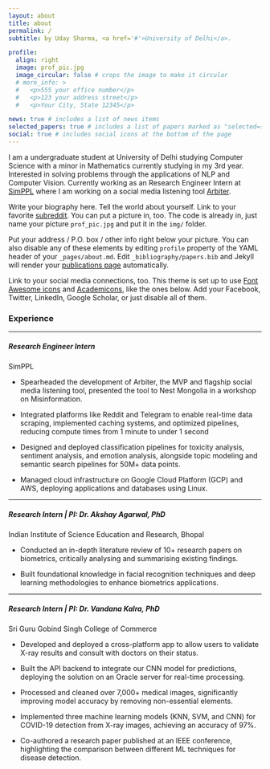 ```yaml
---
layout: about
title: about
permalink: /
subtitle: by Uday Sharma, <a href='#'>University of Delhi</a>.

profile:
  align: right
  image: prof_pic.jpg
  image_circular: false # crops the image to make it circular
  # more_info: >
  #   <p>555 your office number</p>
  #   <p>123 your address street</p>
  #   <p>Your City, State 12345</p>

news: true # includes a list of news items
selected_papers: true # includes a list of papers marked as "selected={true}"
social: true # includes social icons at the bottom of the page
---
```


I am a undergraduate student at University of Delhi studying Computer Science with a minor in Mathematics currently studying in my 3rd year. Interested in solving problems through the applications of NLP and Computer Vision. Currently working as an Research Engineer Intern at [SimPPL](https://simppl.org) where I am working on a social media listening tool [Arbiter]().

Write your biography here. Tell the world about yourself. Link to your favorite [subreddit](http://reddit.com). You can put a picture in, too. The code is already in, just name your picture `prof_pic.jpg` and put it in the `img/` folder.

Put your address / P.O. box / other info right below your picture. You can also disable any of these elements by editing `profile` property of the YAML header of your `_pages/about.md`. Edit `_bibliography/papers.bib` and Jekyll will render your [publications page](/al-folio/publications/) automatically.

Link to your social media connections, too. This theme is set up to use [Font Awesome icons](https://fontawesome.com/) and [Academicons](https://jpswalsh.github.io/academicons/), like the ones below. Add your Facebook, Twitter, LinkedIn, Google Scholar, or just disable all of them.



### Experience

---

##### Research Engineer Intern  
SimPPL

- Spearheaded the development of Arbiter, the MVP and flagship social media listening tool, presented the tool to Nest Mongolia in a workshop on Misinformation. 

- Integrated platforms like Reddit and Telegram to enable real-time data scraping, implemented caching systems, and optimized pipelines, reducing compute times  from 1 minute to under 1 second

- Designed and deployed classification pipelines for toxicity analysis, sentiment analysis, and emotion analysis, alongside topic modeling and semantic search pipelines for 50M+ data points.

- Managed cloud infrastructure on Google Cloud Platform (GCP) and AWS, deploying applications and databases using Linux.

---

##### Research Intern | PI: Dr. Akshay Agarwal, PhD
Indian Institute of Science Education and Research, Bhopal

- Conducted an in-depth literature review of 10+ research papers on biometrics, critically analysing and summarising existing findings.

- Built foundational knowledge in facial recognition techniques and deep learning methodologies to enhance biometrics applications.

---

##### Research Intern | PI: Dr. Vandana Kalra, PhD


Sri Guru Gobind Singh College of Commerce

- Developed and deployed a cross-platform app to allow users to validate X-ray results and consult with doctors on their status.

- Built the API backend to integrate our CNN model for predictions, deploying the solution on an Oracle server for real-time processing.

- Processed and cleaned over 7,000+ medical images, significantly improving model accuracy by removing non-essential elements.

- Implemented three machine learning models (KNN, SVM, and CNN) for COVID-19 detection from X-ray images, achieving an accuracy of 97%.

- Co-authored a research paper published at an IEEE conference, highlighting the comparison between different ML techniques for disease detection.
